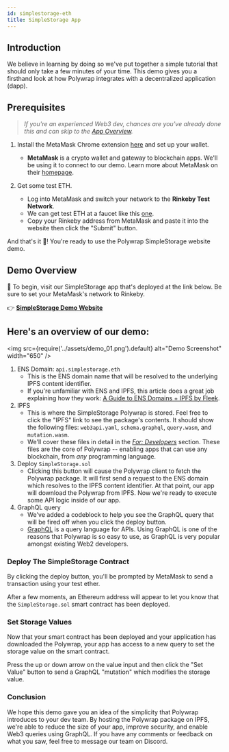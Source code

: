 ```yaml
---
id: simplestorage-eth
title: SimpleStorage App
---
```


## **Introduction**

We believe in learning by doing so we've put together a simple tutorial that should only take a few minutes of your time. This demo gives you a firsthand look at how Polywrap integrates with a decentralized application (dapp).

## **Prerequisites**

> _If you're an experienced Web3 dev, chances are you've already done this and can skip to the [App Overview](#app-overview)._

1. Install the MetaMask Chrome extension [here](https://chrome.google.com/webstore/detail/metamask/nkbihfbeogaeaoehlefnkodbefgpgknn) and set up your wallet.<br/>

   - **MetaMask** is a crypto wallet and gateway to blockchain apps. We'll be using it to connect to our demo. Learn more about MetaMask on their [homepage](https://metamask.io/).

2. Get some test ETH.<br/>

   - Log into MetaMask and switch your network to the **Rinkeby Test Network**.
   - We can get test ETH at a faucet like this [one](http://rinkeby-faucet.com/).
   - Copy your Rinkeby address from MetaMask and paste it into the website then click the "Submit" button.

And that's it 🎉! You're ready to use the Polywrap SimpleStorage website demo.

## **Demo Overview**

🏁 To begin, visit our SimpleStorage app that's deployed at the link below. Be sure to set your MetaMask's network to Rinkeby.<br/>

👉 [**SimpleStorage Demo Website**](https://demo.simplestorage.web3api.dev)

## **Here's an overview of our demo:**

<img
src={require('../assets/demo_01.png').default}
alt="Demo Screenshot"
width="650"
/>

1. ENS Domain: `api.simplestorage.eth`
   - This is the ENS domain name that will be resolved to the underlying IPFS content identifier.
   - If you're unfamiliar with ENS and IPFS, this article does a great job explaining how they work: [A Guide to ENS Domains + IPFS by Fleek](https://medium.com/fleek/guide-ens-domains-ipfs-ethereum-name-service-26d6092cfadf).
2. IPFS
   - This is where the SimpleStorage Polywrap is stored. Feel free to click the "IPFS" link to see the package's contents. It should show the following files: `web3api.yaml`, `schema.graphql`, `query.wasm`, and `mutation.wasm`.
   - We'll cover these files in detail in the [_For: Developers_](/#for-developers) section. These files are the core of Polywrap -- enabling apps that can use any blockchain, from _any_ programming language.
3. Deploy `SimpleStorage.sol`
   - Clicking this button will cause the Polywrap client to fetch the Polywrap package. It will first send a request to the ENS domain which resolves to the IPFS content identifier. At that point, our app will download the Polywrap from IPFS. Now we're ready to execute some API logic inside of our app.
4. GraphQL query
   - We've added a codeblock to help you see the GraphQL query that will be fired off when you click the deploy button.
   - [GraphQL](https://graphql.org/) is a query language for APIs. Using GraphQL is one of the reasons that Polywrap is so easy to use, as GraphQL is very popular amongst existing Web2 developers.

### **Deploy The SimpleStorage Contract**

By clicking the deploy button, you'll be prompted by MetaMask to send a transaction using your test ether.

After a few moments, an Ethereum address will appear to let you know that the `SimpleStorage.sol` smart contract has been deployed.

### **Set Storage Values**

Now that your smart contract has been deployed and your application has downloaded the Polywrap, your app has access to a new query to set the storage value on the smart contract.

Press the up or down arrow on the value input and then click the "Set Value" button to send a GraphQL "mutation" which modifies the storage value.

### **Conclusion**

We hope this demo gave you an idea of the simplicity that Polywrap introduces to your dev team. By hosting the Polywrap package on IPFS, we're able to reduce the size of your app, improve security, and enable Web3 queries using GraphQL. If you have any comments or feedback on what you saw, feel free to message our team on Discord.
